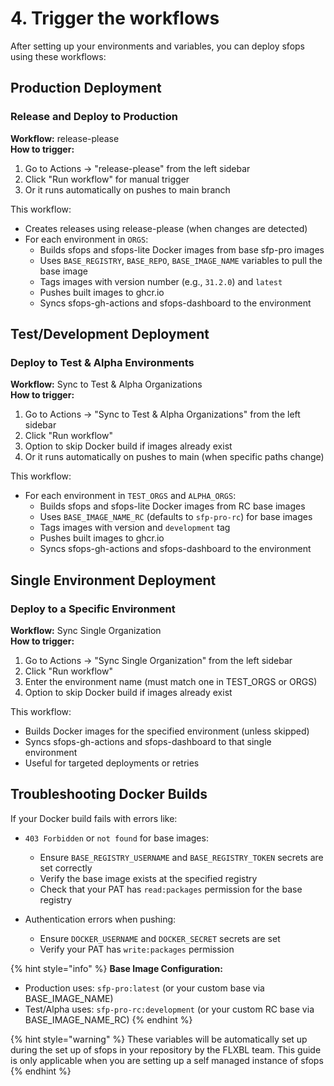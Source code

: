 # 4. Trigger the workflows

After setting up your environments and variables, you can deploy sfops using these workflows:

## Production Deployment

### Release and Deploy to Production

**Workflow:** release-please  
**How to trigger:**
1. Go to Actions → "release-please" from the left sidebar
2. Click "Run workflow" for manual trigger
3. Or it runs automatically on pushes to main branch

This workflow:
- Creates releases using release-please (when changes are detected)
- For each environment in `ORGS`:
  - Builds sfops and sfops-lite Docker images from base sfp-pro images
  - Uses `BASE_REGISTRY`, `BASE_REPO`, `BASE_IMAGE_NAME` variables to pull the base image
  - Tags images with version number (e.g., `31.2.0`) and `latest`
  - Pushes built images to ghcr.io
  - Syncs sfops-gh-actions and sfops-dashboard to the environment

## Test/Development Deployment

### Deploy to Test & Alpha Environments

**Workflow:** Sync to Test & Alpha Organizations  
**How to trigger:**
1. Go to Actions → "Sync to Test & Alpha Organizations" from the left sidebar
2. Click "Run workflow"
3. Option to skip Docker build if images already exist
4. Or it runs automatically on pushes to main (when specific paths change)

This workflow:
- For each environment in `TEST_ORGS` and `ALPHA_ORGS`:
  - Builds sfops and sfops-lite Docker images from RC base images
  - Uses `BASE_IMAGE_NAME_RC` (defaults to `sfp-pro-rc`) for base images
  - Tags images with version and `development` tag
  - Pushes built images to ghcr.io
  - Syncs sfops-gh-actions and sfops-dashboard to the environment

## Single Environment Deployment

### Deploy to a Specific Environment

**Workflow:** Sync Single Organization  
**How to trigger:**
1. Go to Actions → "Sync Single Organization" from the left sidebar
2. Click "Run workflow"
3. Enter the environment name (must match one in TEST_ORGS or ORGS)
4. Option to skip Docker build if images already exist

This workflow:
- Builds Docker images for the specified environment (unless skipped)
- Syncs sfops-gh-actions and sfops-dashboard to that single environment
- Useful for targeted deployments or retries

## Troubleshooting Docker Builds

If your Docker build fails with errors like:
- `403 Forbidden` or `not found` for base images: 
  - Ensure `BASE_REGISTRY_USERNAME` and `BASE_REGISTRY_TOKEN` secrets are set correctly
  - Verify the base image exists at the specified registry
  - Check that your PAT has `read:packages` permission for the base registry

- Authentication errors when pushing:
  - Ensure `DOCKER_USERNAME` and `DOCKER_SECRET` secrets are set
  - Verify your PAT has `write:packages` permission

{% hint style="info" %}
**Base Image Configuration:**
- Production uses: `sfp-pro:latest` (or your custom base via BASE_IMAGE_NAME)
- Test/Alpha uses: `sfp-pro-rc:development` (or your custom RC base via BASE_IMAGE_NAME_RC)
{% endhint %}

{% hint style="warning" %}
These variables will be automatically set up during the set up of sfops in your repository by the FLXBL team. This guide is only applicable when you are setting up a self managed instance of sfops
{% endhint %}